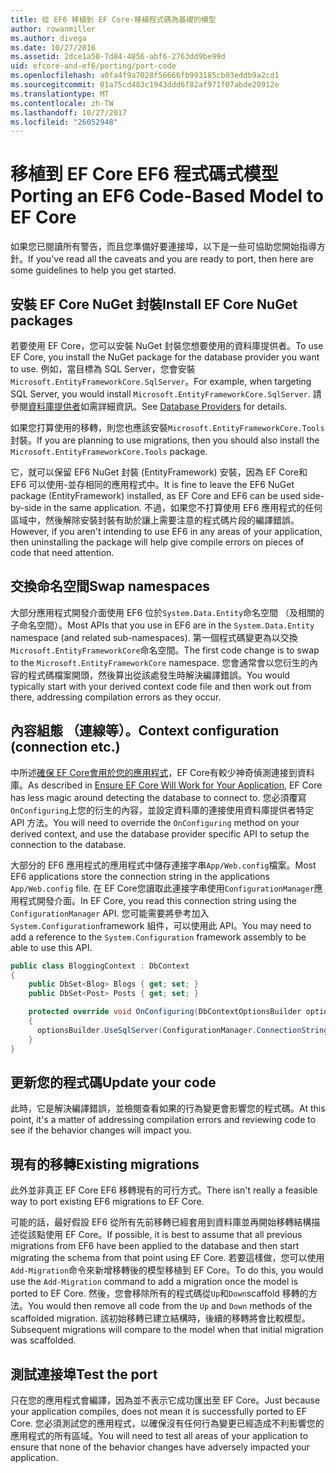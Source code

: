 ```yaml
---
title: 從 EF6 移植到 EF Core-移植程式碼為基礎的模型
author: rowanmiller
ms.author: divega
ms.date: 10/27/2016
ms.assetid: 2dce1a50-7d84-4856-abf6-2763dd9be99d
uid: efcore-and-ef6/porting/port-code
ms.openlocfilehash: a0fa4f9a7028f56666fb993185cb03eddb9a2cd1
ms.sourcegitcommit: 01a75cd483c1943ddd6f82af971f07abde20912e
ms.translationtype: MT
ms.contentlocale: zh-TW
ms.lasthandoff: 10/27/2017
ms.locfileid: "26052948"
---
```

# <a name="porting-an-ef6-code-based-model-to-ef-core"></a><span data-ttu-id="3a0bf-102">移植到 EF Core EF6 程式碼式模型</span><span class="sxs-lookup"><span data-stu-id="3a0bf-102">Porting an EF6 Code-Based Model to EF Core</span></span>

<span data-ttu-id="3a0bf-103">如果您已閱讀所有警告，而且您準備好要連接埠，以下是一些可協助您開始指導方針。</span><span class="sxs-lookup"><span data-stu-id="3a0bf-103">If you've read all the caveats and you are ready to port, then here are some guidelines to help you get started.</span></span>

## <a name="install-ef-core-nuget-packages"></a><span data-ttu-id="3a0bf-104">安裝 EF Core NuGet 封裝</span><span class="sxs-lookup"><span data-stu-id="3a0bf-104">Install EF Core NuGet packages</span></span>

<span data-ttu-id="3a0bf-105">若要使用 EF Core，您可以安裝 NuGet 封裝您想要使用的資料庫提供者。</span><span class="sxs-lookup"><span data-stu-id="3a0bf-105">To use EF Core, you install the NuGet package for the database provider you want to use.</span></span> <span data-ttu-id="3a0bf-106">例如，當目標為 SQL Server，您會安裝`Microsoft.EntityFrameworkCore.SqlServer`。</span><span class="sxs-lookup"><span data-stu-id="3a0bf-106">For example, when targeting SQL Server, you would install `Microsoft.EntityFrameworkCore.SqlServer`.</span></span> <span data-ttu-id="3a0bf-107">請參閱[資料庫提供者](../../core/providers/index.md)如需詳細資訊。</span><span class="sxs-lookup"><span data-stu-id="3a0bf-107">See [Database Providers](../../core/providers/index.md) for details.</span></span>

<span data-ttu-id="3a0bf-108">如果您打算使用的移轉，則您也應該安裝`Microsoft.EntityFrameworkCore.Tools`封裝。</span><span class="sxs-lookup"><span data-stu-id="3a0bf-108">If you are planning to use migrations, then you should also install the `Microsoft.EntityFrameworkCore.Tools` package.</span></span>

<span data-ttu-id="3a0bf-109">它，就可以保留 EF6 NuGet 封裝 (EntityFramework) 安裝，因為 EF Core和 EF6 可以使用-並存相同的應用程式中。</span><span class="sxs-lookup"><span data-stu-id="3a0bf-109">It is fine to leave the EF6 NuGet package (EntityFramework) installed, as EF Core and EF6 can be used side-by-side in the same application.</span></span> <span data-ttu-id="3a0bf-110">不過，如果您不打算使用 EF6 應用程式的任何區域中，然後解除安裝封裝有助於讓上需要注意的程式碼片段的編譯錯誤。</span><span class="sxs-lookup"><span data-stu-id="3a0bf-110">However, if you aren't intending to use EF6 in any areas of your application, then uninstalling the package will help give compile errors on pieces of code that need attention.</span></span>

## <a name="swap-namespaces"></a><span data-ttu-id="3a0bf-111">交換命名空間</span><span class="sxs-lookup"><span data-stu-id="3a0bf-111">Swap namespaces</span></span>

<span data-ttu-id="3a0bf-112">大部分應用程式開發介面使用 EF6 位於`System.Data.Entity`命名空間 （及相關的子命名空間）。</span><span class="sxs-lookup"><span data-stu-id="3a0bf-112">Most APIs that you use in EF6 are in the `System.Data.Entity` namespace (and related sub-namespaces).</span></span> <span data-ttu-id="3a0bf-113">第一個程式碼變更為以交換`Microsoft.EntityFrameworkCore`命名空間。</span><span class="sxs-lookup"><span data-stu-id="3a0bf-113">The first code change is to swap to the `Microsoft.EntityFrameworkCore` namespace.</span></span> <span data-ttu-id="3a0bf-114">您會通常會以您衍生的內容的程式碼檔案開頭，然後算出從該處發生時解決編譯錯誤。</span><span class="sxs-lookup"><span data-stu-id="3a0bf-114">You would typically start with your derived context code file and then work out from there, addressing compilation errors as they occur.</span></span>

## <a name="context-configuration-connection-etc"></a><span data-ttu-id="3a0bf-115">內容組態 （連線等）。</span><span class="sxs-lookup"><span data-stu-id="3a0bf-115">Context configuration (connection etc.)</span></span>

<span data-ttu-id="3a0bf-116">中所述[確保 EF Core會用於您的應用程式](ensure-requirements.md)，EF Core有較少神奇偵測連接到資料庫。</span><span class="sxs-lookup"><span data-stu-id="3a0bf-116">As described in [Ensure EF Core Will Work for Your Application](ensure-requirements.md), EF Core has less magic around detecting the database to connect to.</span></span> <span data-ttu-id="3a0bf-117">您必須覆寫`OnConfiguring`上您的衍生的內容，並設定資料庫的連接使用資料庫提供者特定 API 方法。</span><span class="sxs-lookup"><span data-stu-id="3a0bf-117">You will need to override the `OnConfiguring` method on your derived context, and use the database provider specific API to setup the connection to the database.</span></span>

<span data-ttu-id="3a0bf-118">大部分的 EF6 應用程式的應用程式中儲存連接字串`App/Web.config`檔案。</span><span class="sxs-lookup"><span data-stu-id="3a0bf-118">Most EF6 applications store the connection string in the applications `App/Web.config` file.</span></span> <span data-ttu-id="3a0bf-119">在 EF Core您讀取此連接字串使用`ConfigurationManager`應用程式開發介面。</span><span class="sxs-lookup"><span data-stu-id="3a0bf-119">In EF Core, you read this connection string using the `ConfigurationManager` API.</span></span> <span data-ttu-id="3a0bf-120">您可能需要將參考加入`System.Configuration`framework 組件，可以使用此 API。</span><span class="sxs-lookup"><span data-stu-id="3a0bf-120">You may need to add a reference to the `System.Configuration` framework assembly to be able to use this API.</span></span>

``` csharp
public class BloggingContext : DbContext
{
    public DbSet<Blog> Blogs { get; set; }
    public DbSet<Post> Posts { get; set; }

    protected override void OnConfiguring(DbContextOptionsBuilder optionsBuilder)
    {
      optionsBuilder.UseSqlServer(ConfigurationManager.ConnectionStrings["BloggingDatabase"].ConnectionString);
    }
}
```

## <a name="update-your-code"></a><span data-ttu-id="3a0bf-121">更新您的程式碼</span><span class="sxs-lookup"><span data-stu-id="3a0bf-121">Update your code</span></span>

<span data-ttu-id="3a0bf-122">此時，它是解決編譯錯誤，並檢閱查看如果的行為變更會影響您的程式碼。</span><span class="sxs-lookup"><span data-stu-id="3a0bf-122">At this point, it's a matter of addressing compilation errors and reviewing code to see if the behavior changes will impact you.</span></span>

## <a name="existing-migrations"></a><span data-ttu-id="3a0bf-123">現有的移轉</span><span class="sxs-lookup"><span data-stu-id="3a0bf-123">Existing migrations</span></span>

<span data-ttu-id="3a0bf-124">此外並非真正 EF Core EF6 移轉現有的可行方式。</span><span class="sxs-lookup"><span data-stu-id="3a0bf-124">There isn't really a feasible way to port existing EF6 migrations to EF Core.</span></span>

<span data-ttu-id="3a0bf-125">可能的話，最好假設 EF6 從所有先前移轉已經套用到資料庫並再開始移轉結構描述從該點使用 EF Core。</span><span class="sxs-lookup"><span data-stu-id="3a0bf-125">If possible, it is best to assume that all previous migrations from EF6 have been applied to the database and then start migrating the schema from that point using EF Core.</span></span> <span data-ttu-id="3a0bf-126">若要這樣做，您可以使用`Add-Migration`命令來新增移轉後的模型移植到 EF Core。</span><span class="sxs-lookup"><span data-stu-id="3a0bf-126">To do this, you would use the `Add-Migration` command to add a migration once the model is ported to EF Core.</span></span> <span data-ttu-id="3a0bf-127">然後，您會移除所有的程式碼從`Up`和`Down`scaffold 移轉的方法。</span><span class="sxs-lookup"><span data-stu-id="3a0bf-127">You would then remove all code from the `Up` and `Down` methods of the scaffolded migration.</span></span> <span data-ttu-id="3a0bf-128">該初始移轉已建立結構時，後續的移轉將會比較模型。</span><span class="sxs-lookup"><span data-stu-id="3a0bf-128">Subsequent migrations will compare to the model when that initial migration was scaffolded.</span></span>

## <a name="test-the-port"></a><span data-ttu-id="3a0bf-129">測試連接埠</span><span class="sxs-lookup"><span data-stu-id="3a0bf-129">Test the port</span></span>

<span data-ttu-id="3a0bf-130">只在您的應用程式會編譯，因為並不表示它成功匯出至 EF Core。</span><span class="sxs-lookup"><span data-stu-id="3a0bf-130">Just because your application compiles, does not mean it is successfully ported to EF Core.</span></span> <span data-ttu-id="3a0bf-131">您必須測試您的應用程式，以確保沒有任何行為變更已經造成不利影響您的應用程式的所有區域。</span><span class="sxs-lookup"><span data-stu-id="3a0bf-131">You will need to test all areas of your application to ensure that none of the behavior changes have adversely impacted your application.</span></span>
